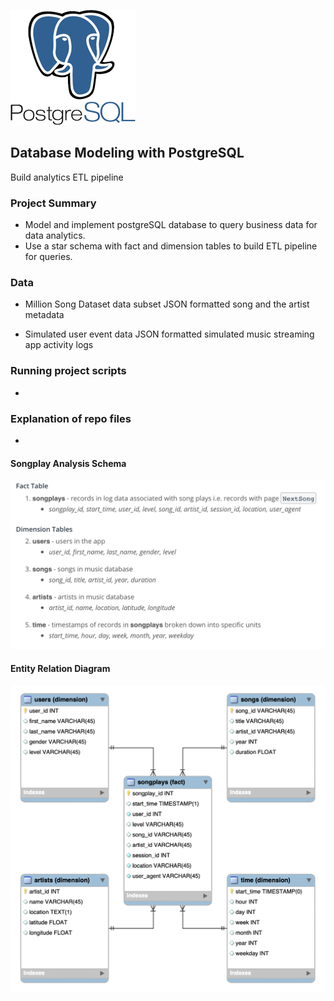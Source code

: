 ![](../art/postgresql.png?raw=true)

## Database Modeling with PostgreSQL
Build analytics ETL pipeline

### Project Summary
* Model and implement postgreSQL database to query business data for data analytics.
* Use a star schema with fact and dimension tables to build ETL pipeline for queries.

### Data
* Million Song Dataset data subset
    JSON formatted song and the artist metadata

* Simulated user event data
    JSON formatted simulated music streaming app activity logs

### Running project scripts
*

### Explanation of repo files
*


#### Songplay Analysis Schema
![](../art/star-schema.png?raw=true)

#### Entity Relation Diagram
![](../art/songplays-erd.png?raw=true)
